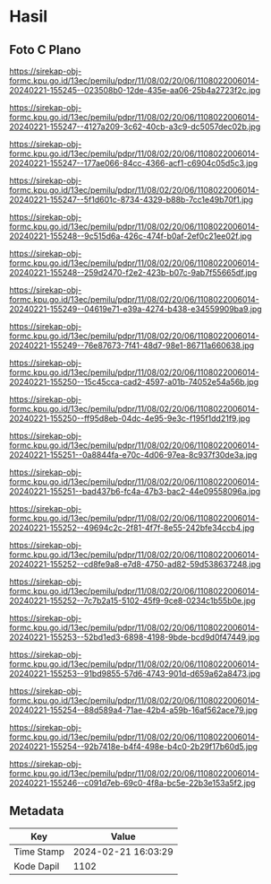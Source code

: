 # Hasil

## Foto C Plano

https://sirekap-obj-formc.kpu.go.id/13ec/pemilu/pdpr/11/08/02/20/06/1108022006014-20240221-155245--023508b0-12de-435e-aa06-25b4a2723f2c.jpg

https://sirekap-obj-formc.kpu.go.id/13ec/pemilu/pdpr/11/08/02/20/06/1108022006014-20240221-155247--4127a209-3c62-40cb-a3c9-dc5057dec02b.jpg

https://sirekap-obj-formc.kpu.go.id/13ec/pemilu/pdpr/11/08/02/20/06/1108022006014-20240221-155247--177ae066-84cc-4366-acf1-c6904c05d5c3.jpg

https://sirekap-obj-formc.kpu.go.id/13ec/pemilu/pdpr/11/08/02/20/06/1108022006014-20240221-155247--5f1d601c-8734-4329-b88b-7cc1e49b70f1.jpg

https://sirekap-obj-formc.kpu.go.id/13ec/pemilu/pdpr/11/08/02/20/06/1108022006014-20240221-155248--9c515d6a-426c-474f-b0af-2ef0c21ee02f.jpg

https://sirekap-obj-formc.kpu.go.id/13ec/pemilu/pdpr/11/08/02/20/06/1108022006014-20240221-155248--259d2470-f2e2-423b-b07c-9ab7f55665df.jpg

https://sirekap-obj-formc.kpu.go.id/13ec/pemilu/pdpr/11/08/02/20/06/1108022006014-20240221-155249--04619e71-e39a-4274-b438-e34559909ba9.jpg

https://sirekap-obj-formc.kpu.go.id/13ec/pemilu/pdpr/11/08/02/20/06/1108022006014-20240221-155249--76e87673-7f41-48d7-98e1-86711a660638.jpg

https://sirekap-obj-formc.kpu.go.id/13ec/pemilu/pdpr/11/08/02/20/06/1108022006014-20240221-155250--15c45cca-cad2-4597-a01b-74052e54a56b.jpg

https://sirekap-obj-formc.kpu.go.id/13ec/pemilu/pdpr/11/08/02/20/06/1108022006014-20240221-155250--ff95d8eb-04dc-4e95-9e3c-f195f1dd21f9.jpg

https://sirekap-obj-formc.kpu.go.id/13ec/pemilu/pdpr/11/08/02/20/06/1108022006014-20240221-155251--0a8844fa-e70c-4d06-97ea-8c937f30de3a.jpg

https://sirekap-obj-formc.kpu.go.id/13ec/pemilu/pdpr/11/08/02/20/06/1108022006014-20240221-155251--bad437b6-fc4a-47b3-bac2-44e09558096a.jpg

https://sirekap-obj-formc.kpu.go.id/13ec/pemilu/pdpr/11/08/02/20/06/1108022006014-20240221-155252--49694c2c-2f81-4f7f-8e55-242bfe34ccb4.jpg

https://sirekap-obj-formc.kpu.go.id/13ec/pemilu/pdpr/11/08/02/20/06/1108022006014-20240221-155252--cd8fe9a8-e7d8-4750-ad82-59d538637248.jpg

https://sirekap-obj-formc.kpu.go.id/13ec/pemilu/pdpr/11/08/02/20/06/1108022006014-20240221-155252--7c7b2a15-5102-45f9-9ce8-0234c1b55b0e.jpg

https://sirekap-obj-formc.kpu.go.id/13ec/pemilu/pdpr/11/08/02/20/06/1108022006014-20240221-155253--52bd1ed3-6898-4198-9bde-bcd9d0f47449.jpg

https://sirekap-obj-formc.kpu.go.id/13ec/pemilu/pdpr/11/08/02/20/06/1108022006014-20240221-155253--91bd9855-57d6-4743-901d-d659a62a8473.jpg

https://sirekap-obj-formc.kpu.go.id/13ec/pemilu/pdpr/11/08/02/20/06/1108022006014-20240221-155254--88d589a4-71ae-42b4-a59b-16af562ace79.jpg

https://sirekap-obj-formc.kpu.go.id/13ec/pemilu/pdpr/11/08/02/20/06/1108022006014-20240221-155254--92b7418e-b4f4-498e-b4c0-2b29f17b60d5.jpg

https://sirekap-obj-formc.kpu.go.id/13ec/pemilu/pdpr/11/08/02/20/06/1108022006014-20240221-155246--c091d7eb-69c0-4f8a-bc5e-22b3e153a5f2.jpg


## Metadata

| Key        | Value               |
| ---------- | ------------------- |
| Time Stamp | 2024-02-21 16:03:29 |
| Kode Dapil | 1102                |



